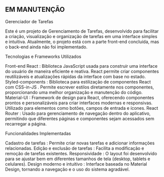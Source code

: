 ## EM MANUTENÇÃO ##

Gerenciador de Tarefas

Este é um projeto de Gerenciamento de Tarefas, desenvolvido para facilitar a criação, visualização e organização de tarefas em uma interface simples e intuitiva. Atualmente, o projeto está com a parte front-end concluída, mas o back-end ainda não foi implementado.

Tecnologias e Frameworks Utilizados

Front-end
React : Biblioteca JavaScript usada para construir uma interface do usuário de maneira eficiente e reativa. React permite criar componentes reutilizáveis ​​e atualizações rápidas da interface com base no estado.
Styled-components : Biblioteca para estilização de componentes React com CSS-in-JS . Permite escrever estilos diretamente nos componentes, proporcionando uma melhor organização e manutenção do código.
Material-UI : Framework de design para React, oferecendo componentes prontos e personalizáveis ​​para criar interfaces modernas e responsivas. Utilizado para elementos como botões, campos de entrada e ícones.
React Router : Usado para gerenciamento de navegação dentro do aplicativo, permitindo que diferentes páginas e componentes sejam acessados ​​sem recarregar a página.

Funcionalidades Implementadas

Cadastro de tarefas : Permite criar novas tarefas e adicionar informações relacionadas.
Edição e exclusão de tarefas : Facilita a modificação e remoção de tarefas existentes.
Responsividade : O layout foi desenvolvido para se ajustar bem em diferentes tamanhos de tela (desktop, tablets e celulares).
Design moderno e intuitivo : Interface baseada no Material Design, tornando a navegação e o uso do sistema agradável.
